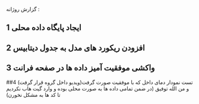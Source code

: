 گزارش روژانه :
## 1 ایجاد پایگاه داده محلی 
## 2 افزودن ریکورد های مدل به جدول دیتابیس 
## 3 واکشی موفقیت آمیز داده ها در صفحه فرانت
##4 تست نمودار دمای داخل که با موفقیت صورت گرفت(ویدیو داخل گروه قرار گرفت)
و من الله توفیق
(در ضمن تمامی داده ها به صورت محلی بوده و وارد گیت هاب نکردیم تا کد ها به مشکل نخورن)
